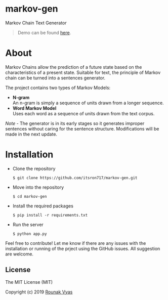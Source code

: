 # markov-gen
Markov Chain Text Generator

> Demo can be found [here](https://markov-gen.herokuapp.com/).

# About
Markov Chains allow the prediction of a future state based on the characteristics of a present state. Suitable for text, the principle of Markov chain can be turned into a sentences generator. 

The project contains two types of Markov Models:
- **N-gram**<br>
An n-gram is simply a sequence of units drawn from a longer sequence.
- **Word Markov Model**<br>
Uses each word as a sequence of units drawn from the text corpus.

_Note_ - The generator is in its early stages so it generates improper sentences without caring for the sentence structure. Modifications will be made in the next update.

# Installation
- Clone the repository

  ```
  $ git clone https://github.com/itsron717/markov-gen.git
  ```
  
- Move into the repository

  ```
  $ cd markov-gen
  ```

- Install the required packages

  ```
  $ pip install -r requirements.txt
  ```

- Run the server 

  ```
  $ python app.py
  ```

Feel free to contribute! Let me know if there are any issues with the installation or running of the prject using the GitHub issues. All suggestion are welcome.

## License

The MIT License (MIT)

Copyright (c) 2019 [Rounak Vyas](https://www.linkedin.com/in/itsron143/)
